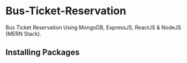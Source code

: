 # Bus-Ticket-Reservation
Bus Ticket Reservation Using MongoDB, ExpressJS, ReactJS &amp; NodeJS (MERN Stack).

## Installing Packages
